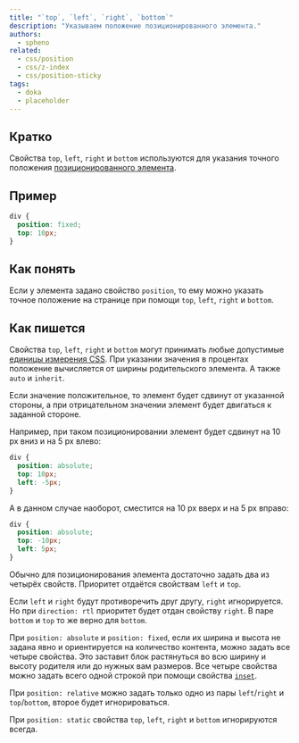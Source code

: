 ```yaml
---
title: "`top`, `left`, `right`, `bottom`"
description: "Указываем положение позиционированного элемента."
authors:
  - spheno
related:
  - css/position
  - css/z-index
  - css/position-sticky
tags:
  - doka
  - placeholder
---
```


## Кратко

Свойства `top`, `left`, `right` и `bottom` используются для указания точного положения [позиционированного элемента](/css/position/).

## Пример

```css
div {
  position: fixed;
  top: 10px;
}
```

## Как понять

Если у элемента задано свойство `position`, то ему можно указать точное положение на странице при помощи `top`, `left`, `right` и `bottom`.

## Как пишется

Свойства `top`, `left`, `right` и `bottom` могут принимать любые допустимые [единицы измерения CSS](/css/numeric-types/). При указании значения в процентах положение вычисляется от ширины родительского элемента. А также `auto` и `inherit`.

Если значение положительное, то элемент будет сдвинут от указанной стороны, а при отрицательном значении элемент будет двигаться к заданной стороне.

Например, при таком позиционировании элемент будет сдвинут на 10 px вниз и на 5 px влево:

```css
div {
  position: absolute;
  top: 10px;
  left: -5px;
}
```

А в данном случае наоборот, сместится на 10 px вверх и на 5 px вправо:

```css
div {
  position: absolute;
  top: -10px;
  left: 5px;
}
```

Обычно для позиционирования элемента достаточно задать два из четырёх свойств. Приоритет отдаётся свойствам `left` и `top`.

Если `left` и `right` будут противоречить друг другу, `right` игнорируется. Но при `direction: rtl` приоритет будет отдан свойству `right`.  В паре `bottom` и `top` то же верно для `bottom`.

При `position: absolute` и `position: fixed`, если их ширина и высота не задана явно и ориентируется на количество контента, можно задать все четыре свойства. Это заставит блок растянуться во всю ширину и высоту родителя или до нужных вам размеров. Все четыре свойства можно задать всего одной строкой при помощи свойства [`inset`](/css/inset/).

При `position: relative` можно задать только одно из пары `left`/`right` и `top`/`bottom`, второе будет игнорироваться.

При `position: static` свойства `top`, `left`, `right` и `bottom` игнорируются всегда.
